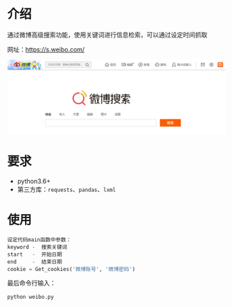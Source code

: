 # 介绍

通过微博高级搜索功能，使用关键词进行信息检索，可以通过设定时间抓取

网址：https://s.weibo.com/

![image-20200409221623118](https://raw.githubusercontent.com/lei940324/picture/master/typora202004/09/221936-923226.png)

# 要求

* python3.6+
* 第三方库：`requests`、`pandas`、`lxml`

# 使用

```python
设定代码main函数中参数：
keyword -  搜索关键词
start   -  开始日期
end     -  结束日期
cookie = Get_cookies('微博账号', '微博密码')   
```

最后命令行输入：

```python
python weibo.py
```

